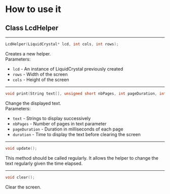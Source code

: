 How to use it
=============

## Class LcdHelper

---
```c++
LcdHelper(LiquidCrystal* lcd, int cols, int rows);
```
Creates a new helper.  
Parameters:
* `lcd` - An instance of LiquidCrystal previously created
* `rows` - Width of the screen
* `cols` - Height of the screen

---
```c++
void print(String text[], unsigned short nbPages, int pageDuration, int duration);
```
Change the displayed text.  
Parameters:
* `text` - Strings to display successively
* `nbPages` - Number of pages in text parameter
* `pageDuration` - Duration in milliseconds of each page
* `duration` - Time to display the text before clearing the screen

---
```c++
void update();
```
This method should be called regularly. It allows the helper to change the text regularly given the time elapsed.

---
```c++
void clear();
```
Clear the screen.
